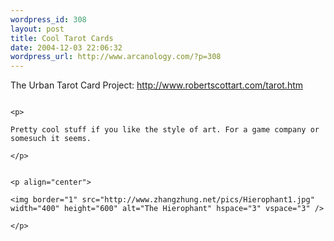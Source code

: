 ```yaml
--- 
wordpress_id: 308
layout: post
title: Cool Tarot Cards
date: 2004-12-03 22:06:32
wordpress_url: http://www.arcanology.com/?p=308
---
```

<p>
                                                                                                                                                                                                                                                                                                                                                                                                                                                                                                                                                                                                                                                                                        The Urban Tarot Card Project: <a href="http://www.robertscottart.com/tarot.htm"> http://www.robertscottart.com/tarot.htm</a>
                                                                                                                                                                                                                                                                                                                                                                                                                                                                                                                                                                                                                                                                                      </p>
                                                                                                                                                                                                                                                                                                                                                                                                                                                                                                                                                                                                                                                                                      
                                                                                                                                                                                                                                                                                                                                                                                                                                                                                                                                                                                                                                                                                      <p>
                                                                                                                                                                                                                                                                                                                                                                                                                                                                                                                                                                                                                                                                                        Pretty cool stuff if you like the style of art. For a game company or somesuch it seems.
                                                                                                                                                                                                                                                                                                                                                                                                                                                                                                                                                                                                                                                                                      </p>
                                                                                                                                                                                                                                                                                                                                                                                                                                                                                                                                                                                                                                                                                      
                                                                                                                                                                                                                                                                                                                                                                                                                                                                                                                                                                                                                                                                                      <p align="center">
                                                                                                                                                                                                                                                                                                                                                                                                                                                                                                                                                                                                                                                                                        <img border="1" src="http://www.zhangzhung.net/pics/Hierophant1.jpg" width="400" height="600" alt="The Hierophant" hspace="3" vspace="3" />
                                                                                                                                                                                                                                                                                                                                                                                                                                                                                                                                                                                                                                                                                      </p>